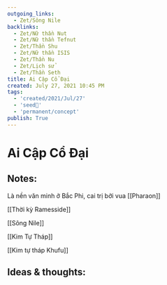 ```yaml
---
outgoing_links:
  - Zet/Sông Nile
backlinks:
  - Zet/Nữ thần Nut
  - Zet/Nữ thần Tefnut
  - Zet/Thần Shu
  - Zet/Nữ thần ISIS
  - Zet/Thần Nu
  - Zet/Lịch sử
  - Zet/Thần Seth
title: Ai Cập Cổ Đại
created: July 27, 2021 10:45 PM
tags:
  - 'created/2021/Jul/27'
  - 'seed🥜'
  - 'permanent/concept'
publish: True
---
```

# Ai Cập Cổ Đại

## Notes:
Là nền văn minh ở Bắc Phi, cai trị bởi vua [[Pharaon]] 

[[Thời kỳ Ramesside]] 

[[Sông Nile]] 

[[Kim Tự Tháp]] 

[[Kim tự tháp Khufu]]

## Ideas & thoughts:
